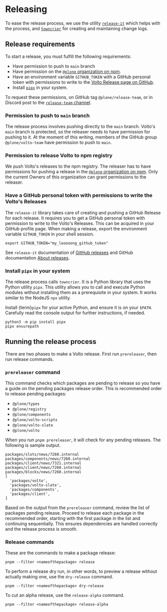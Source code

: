 # Releasing

To ease the release process, we use the utility [`release-it`](https://www.npmjs.com/package/release-it) which helps with the process, and [`towncrier`](https://towncrier.readthedocs.io) for creating and maintaining change logs.

## Release requirements

To start a release, you must fulfill the following requirements:

- Have permission to push to `main` branch
- Have permission on the [`@plone` organization on npm](https://www.npmjs.com/org/plone).
- Have an environment variable `GITHUB_TOKEN` with a GitHub personal token with permissions to write to the [Volto Release page on GitHub](https://github.com/plone/volto/releases).
- Install [`pipx`](https://pypa.github.io/pipx/) in your system.

To request these permissions, on GitHub tag `@plone/release-team`, or in Discord post to the [`release-team` channel](https://discord.com/channels/786421998426521600/897549410521714760).

### Permission to push to `main` branch

The release process involves pushing directly to the `main` branch.
Volto's `main` branch is protected, so the releaser needs to have permission for pushing to it.
At the moment of this writing, members of the GitHub group `@plone/volto-team` have permission to push to `main`.

### Permission to release Volto to npm registry

We push Volto's releases to the npm registry.
The releaser has to have permissions for pushing a release in the [`@plone` organization on npm](https://www.npmjs.com/org/plone).
Only the current Owners of this organization can grant permissions to the releaser.

### Have a GitHub personal token with permissions to write the Volto's Releases

The `release-it` library takes care of creating and pushing a GitHub Release for each release.
It requires you to get a GitHub personal token with permission to write to the Volto's Releases.
This can be acquired in your GitHub profile page.
When making a release, export the environment variable `GITHUB_TOKEN` in your shell session.

```shell
export GITHUB_TOKEN="my_looooong_github_token"
```

See `release-it` documentation of [GitHub releases](https://www.npmjs.com/package/release-it#github-releases) and GitHub documentation [About releases](https://docs.github.com/en/repositories/releasing-projects-on-github/about-releases).

### Install `pipx` in your system

The release process calls `towncrier`.
It is a Python library that uses the Python utility `pipx`.
This utility allows you to call and execute Python modules without installing them as a prerequisite in your system.
It works similar to the NodeJS `npx` utility.

Install {term}`pipx` for your active Python, and ensure it is on your `$PATH`.
Carefully read the console output for further instructions, if needed.

```shell
python3 -m pip install pipx
pipx ensurepath
```


## Running the release process

There are two phases to make a Volto release.
First run `prereleaser`, then run release commands.


### `prereleaser` command

This command checks which packages are pending to release so you have a guide on the pending packages release order.
This is recommended order to release pending packages:

- `@plone/types`
- `@plone/registry`
- `@plone/components`
- `@plone/volto-scripts`
- `@plone/volto-slate`
- `@plone/volto`

When you run `pnpm prereleaser`, it will check for any pending releases.
The following is sample output.

```console
packages/slots/news/7260.internal
packages/components/news/7260.internal
packages/client/news/7321.internal
packages/client/news/7260.internal
packages/blocks/news/7260.internal
[
  'packages/volto',
  'packages/volto-slate',
  'packages/components',
  'packages/client',
]
```

Based on the output from the `prereleaser` command, review the list of packages pending release.
Proceed to release each package in the recommended order, starting with the first package in the list and continuing sequentially.
This ensures dependencies are handled correctly and the release process is smooth.

### Release commands

These are the commands to make a package release:

```shell
pnpm --filter <nameofthepackage> release
```

To perform a release dry run, in other words, to preview a release without actually making one, use the `dry-release` command.

```shell
pnpm --filter <nameofthepackage> dry-release
```

To cut an alpha release, use the `release-alpha` command.

```shell
pnpm --filter <nameofthepackage> release-alpha
```
